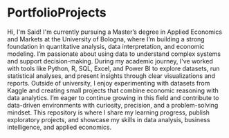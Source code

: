# PortfolioProjects
Hi, I'm Said! I'm currently pursuing a Master’s degree in Applied Economics and Markets at the University of Bologna, where I’m building a strong foundation in quantitative analysis, data interpretation, and economic modeling.
I’m passionate about using data to understand complex systems and support decision-making. During my academic journey, I've worked with tools like Python, R, SQL, Excel, and Power BI to explore datasets, run statistical analyses, and present insights through clear visualizations and reports.
Outside of university, I enjoy experimenting with datasets from Kaggle and creating small projects that combine economic reasoning with data analytics. I’m eager to continue growing in this field and contribute to data-driven environments with curiosity, precision, and a problem-solving mindset.
This repository is where I share my learning progress, publish exploratory projects, and showcase my skills in data analysis, business intelligence, and applied economics.
